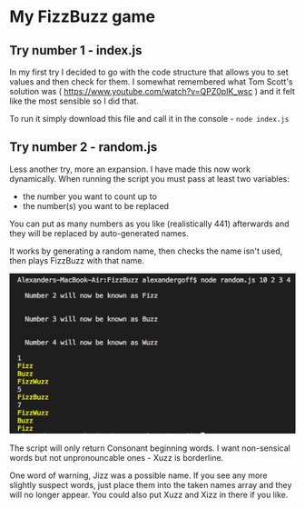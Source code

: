# My FizzBuzz game

## Try number 1 - index.js

In my first try I decided to go with the code structure that allows you to set values and then check for them. I somewhat remembered what Tom Scott's solution was ( https://www.youtube.com/watch?v=QPZ0pIK_wsc ) and it felt like the most sensible so I did that. 

To run it simply download this file and call it in the console - `node index.js`

## Try number 2 - random.js
Less another try, more an expansion. I have made this now work dynamically. When running the script you must pass at least two variables: 

* the number you want to count up to
* the number(s) you want to be replaced

You can put as many numbers as you like (realistically 441) afterwards and they will be replaced by auto-generated names.

It works by generating a random name, then checks the name isn't used, then plays FizzBuzz with that name.

![Image of Terminal Running](./demo.png)

The script will only return Consonant beginning words. I want non-sensical words but not unpronouncable ones - Xuzz is borderline.

One word of warning, Jizz was a possible name. If you see any more slightly suspect words, just place them into the taken names array and they will no longer appear. You could also put Xuzz and Xizz in there if you like. 